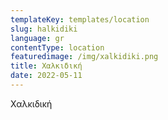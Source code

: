 ```yaml
---
templateKey: templates/location
slug: halkidiki
language: gr
contentType: location
featuredimage: /img/xalkidiki.png
title: Χαλκιδική
date: 2022-05-11
---
```

Χαλκιδική